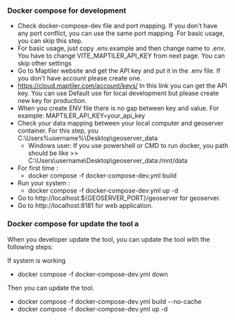 ### Docker compose for development

- Check docker-compose-dev file and port mapping. If you don't have any port conflict, you can use the same port mapping. For basic usage, you can skip this step.
- For basic usage, just copy .env.example and then change name to .env. You have to change VITE_MAPTILER_API_KEY from next page. You can skip other settings
- Go to Maptiler website and get the API key and put it in the .env file. If you don't have account please create one.
- https://cloud.maptiler.com/account/keys/ In this link you can get the API key. You can use Default use for local development but please create new key for production.
- When you create ENV file there is no gap between key and value. For example: MAPTILER_API_KEY=your_api_key
- Check your data mapping between your local computer and geoserver container. For this step, you C:\Users\%username%\Desktop\geoserver_data
  - Windows user: If you use powershell or CMD to run docker, you path should be like >> C:\Users\username\Desktop\geoserver_data:/mnt/data
- For first time :
  - docker compose -f docker-compose-dev.yml build
- Run your system :
  - docker compose -f docker-compose-dev.yml up -d
- Go to http://localhost:${GEOSERVER_PORT}/geoserver for geoserver.
- Go to http://localhost:8181 for web application.

### Docker compose for update the tool a

When you developer update the tool, you can update the tool with the following steps:

If system is working

- docker compose -f docker-compose-dev.yml down

Then you can update the tool.

- docker compose -f docker-compose-dev.yml build --no-cache
- docker compose -f docker-compose-dev.yml up -d
